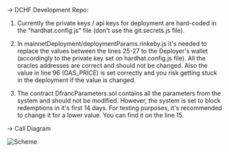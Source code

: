 -> DCHF Development Repo:

1. Currently the private keys / api keys for deployment are hard-coded in the "hardhat.config.js" file (don't use the git.secrets.js file).

2. In mainnetDeployment/deploymentParams.rinkeby.js it's needed to replace the values between the lines 25-27 to the Deployer's wallet (accordingly to the private key set on hardhat.config.js file). All the oracles addresses are correct and should not be changed. Also the value in line 96 (GAS_PRICE) is set correctly and you risk getting stuck in the deployment if the value is changed.

3. The contract DfrancParameters.sol contains all the parameters from the system and should not be modified. However, the system is set to block redemptions in it's first 14 days. For testing purposes, it's recommended to change it for a lower value. You can find it on the line 15.

-> Call Diagram

![Scheme](DCHFv1.svg)